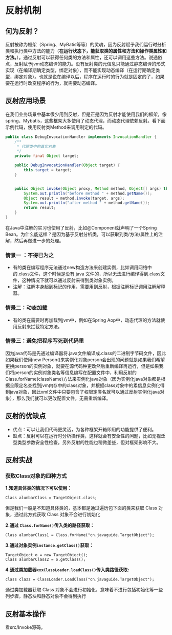 # 反射机制

## 何为反射？

反射被称为框架（Spring、MyBatis等等）的灵魂，因为反射赋予我们运行时分析类和执行类中方法的能力（**在运行状态下，能获取类的属性和方法和操作类属性和方法。**）。通过反射可以获得任何类的方法和属性，还可以调用这些方法。说通俗点，反射赋予jvm动态编译的能力。没有反射类的元信息只能通过静态编译的形式实现（在编译期确定类型，绑定对象），而不能实现动态编译（在运行期确定类型，绑定对象）。也就是说在编译以后，程序在运行时的行为就是固定的了，如果要在运行时改变程序的行为，就需要动态编译。

## 反射应用场景

在我们业务场景中基本很少用到反射，但是正是因为反射才能使用我们的框架，像spring、Mybatis，这些框架大多使用了动态代理，而动态代理依赖反射。看下面示例代码，使用反射类Method来调用制定的代码。

```java
public class DebugInvocationHandler implements InvocationHandler {
    /**
     * 代理类中的真实对象
     */
    private final Object target;

    public DebugInvocationHandler(Object target) {
        this.target = target;
    }


    public Object invoke(Object proxy, Method method, Object[] args) throws InvocationTargetException, IllegalAccessException {
        System.out.println("before method " + method.getName());
        Object result = method.invoke(target, args);
        System.out.println("after method " + method.getName());
        return result;
    }
}

```

在Java中注解的实习也使用了反射，比如@Component就声明了一个Spring Bean。为什么能这样？是因为基于反射分析类，可以获取到类/方法/属性上的注解，然后再做进一步的处理。

### 情景一 ：不得已为之

- 有的类在编写程序无法通过new构造方法来创建实例，比如调用网络中的.class文件，这个时候是没有.java 文件的，所以无法进行编译得到.class文件，这种情况下就可以通过反射来得到类对象实例。
- 注解：注解本身起到标记的作用，需要用到反射，根据注解标记调用注解解释器。

### 情景二：动态加载

- 有的类在需要时再加载到jvm中，例如在Spring Aop中，动态代理的方法就使用反射来拦截特定方法。

### 情景三：避免把程序写死到代码里

因为java代码是先通过编译器将.java文件编译成.class的二进制字节码文件，因此如果我们使用new Person()来实例化对象person会出现的问题就是如果我们希望更换person的实例对象，就要在源代码种更改然后重新编译再运行，但是如果我们将person的实例对象类名等信息编写在配置文件中，利用反射的Class.forName(className)方法来实例化java对象（因为实例化java对象都是根据全限定名查找到jvm内存中的class对象，并根据class对象中的累信息实例化得到java对象，因此xml文件中只要包含了权限定类名就可以通过反射实例化java对象），那么我们就可以更改配置文件，无需重新编译。

## 反射的优缺点

- 优点：可以让我们代码更灵活，为各种框架开箱即用的功能提供了便利。
- 缺点：反射可以在运行时分析操作类，这样就会有安全性的问题，比如无视泛型类型参数安全性检查。另外反射的性能也稍微差些，但对框架影响不大。

## 反射实战

### 获取Class对象的四种方式

**1.知道具体类的情况下可以使用：**

```
Class alunbarClass = TargetObject.class;
```

但是我们一般是不知道具体类的，基本都是通过遍历包下面的类来获取 Class 对象，通过此方式获取 Class 对象不会进行初始化

**2.通过 `Class.forName()`传入类的路径获取：**

```
Class alunbarClass1 = Class.forName("cn.javaguide.TargetObject");
```

**3.通过对象实例`instance.getClass()`获取：**

```
TargetObject o = new TargetObject();
Class alunbarClass2 = o.getClass();
```

**4.通过类加载器`xxxClassLoader.loadClass()`传入类路径获取:**

```
class clazz = ClassLoader.LoadClass("cn.javaguide.TargetObject");
```

通过类加载器获取 Class 对象不会进行初始化，意味着不进行包括初始化等一些列步骤，静态块和静态对象不会得到执行

## 反射基本操作

看src/Invoke源码。